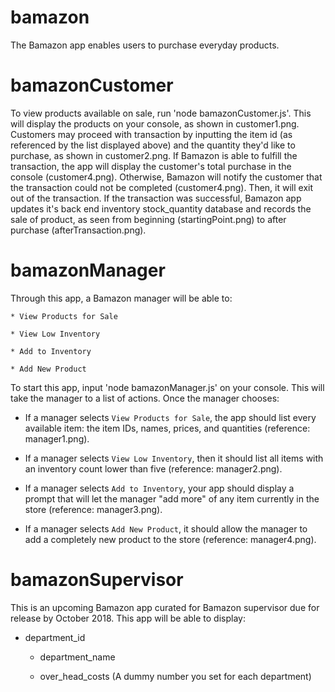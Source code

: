 # bamazon

The Bamazon app enables users to purchase everyday products.

# bamazonCustomer
To view products available on sale, run 'node bamazonCustomer.js'. This will display the products on your console, as shown in customer1.png.
Customers may proceed with transaction by inputting the item id (as referenced by the list displayed above) and the quantity they'd like to purchase, as shown in customer2.png.
If Bamazon is able to fulfill the transaction, the app will display the customer's total purchase in the console (customer4.png). Otherwise, Bamazon will notify the customer that the transaction could not be completed (customer4.png). Then, it will exit out of the transaction.
If the transaction was successful, Bamazon app updates it's back end inventory stock_quantity database and records the sale of product, as seen from beginning (startingPoint.png) to after purchase (afterTransaction.png).

# bamazonManager
Through this app, a Bamazon manager will be able to:

    * View Products for Sale
    
    * View Low Inventory
    
    * Add to Inventory
    
    * Add New Product

To start this app, input 'node bamazonManager.js' on your console. This will take the manager to a list of actions.
Once the manager chooses:

  * If a manager selects `View Products for Sale`, the app should list every available item: the item IDs, names, prices, and quantities (reference: manager1.png).

  * If a manager selects `View Low Inventory`, then it should list all items with an inventory count lower than five (reference: manager2.png).

  * If a manager selects `Add to Inventory`, your app should display a prompt that will let the manager "add more" of any item currently in the store (reference: manager3.png).

  * If a manager selects `Add New Product`, it should allow the manager to add a completely new product to the store (reference: manager4.png).

  # bamazonSupervisor

  This is an upcoming Bamazon app curated for Bamazon supervisor due for release by October 2018.
  This app will be able to display:
* department_id

   * department_name

   * over_head_costs (A dummy number you set for each department)